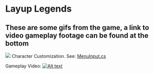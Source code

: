 # Layup Legends #

## These are some gifs from the game, a link to video gameplay footage can be found at the bottom ##

![](preview/Selector.gif)
Character Customization. See: [MenuInput.cs](MenuInput.cs)  



Gameplay Video:
[![Alt text](https://img.youtube.com/vi/rDPVL8Se2jk/maxresdefault.jpg)](https://www.youtube.com/watch?v=rDPVL8Se2jk)




